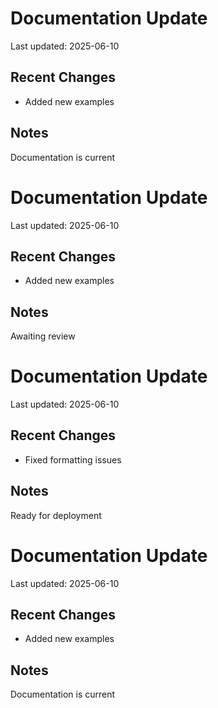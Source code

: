 
# Documentation Update

Last updated: 2025-06-10

## Recent Changes
- Added new examples

## Notes
Documentation is current

# Documentation Update

Last updated: 2025-06-10

## Recent Changes
- Added new examples

## Notes
Awaiting review

# Documentation Update

Last updated: 2025-06-10

## Recent Changes
- Fixed formatting issues

## Notes
Ready for deployment

# Documentation Update

Last updated: 2025-06-10

## Recent Changes
- Added new examples

## Notes
Documentation is current
